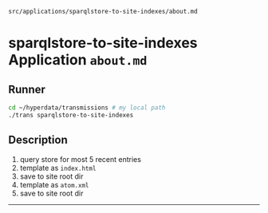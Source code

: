 `src/applications/sparqlstore-to-site-indexes/about.md`

# sparqlstore-to-site-indexes Application `about.md`

## Runner

```sh
cd ~/hyperdata/transmissions # my local path
./trans sparqlstore-to-site-indexes
```

## Description

1. query store for most 5 recent entries
2. template as `index.html`
3. save to site root dir
4. template as `atom.xml`
5. save to site root dir

---
